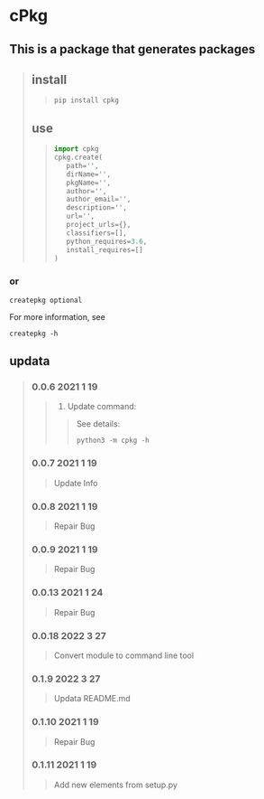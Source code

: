 # cPkg

## This is a package that generates packages

>## install
>>```shell
>>pip install cpkg
>>```
>## use
>>```python
>>import cpkg
>>cpkg.create(
>>    path='',
>>    dirName='',
>>    pkgName='',
>>    author='',
>>    author_email='',
>>    description='',
>>    url='',
>>    project_urls={},
>>    classifiers=[],
>>    python_requires=3.6,
>>    install_requires=[]
>>)
>>```
### or
```shell
createpkg optional
```
For more information, see
```shell
createpkg -h
```
## updata
>### 0.0.6 2021 1 19
>>1. Update command:
>>>See details:
>>>```shell
>>>python3 -m cpkg -h
>>>```
>>
>### 0.0.7 2021 1 19
>>Update Info
>### 0.0.8 2021 1 19
>>Repair Bug
>### 0.0.9 2021 1 19
>>Repair Bug
>### 0.0.13 2021 1 24
>>Repair Bug
>### 0.0.18 2022 3 27
>>Convert module to command line tool
>### 0.1.9 2022 3 27
>>Updata README.md
>### 0.1.10 2021 1 19
>>Repair Bug
>### 0.1.11 2021 1 19
>>Add new elements from setup.py